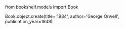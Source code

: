 
from bookshelf.models import Book

Book.object.create(title='1984', author='George Orwell', publication_year=1949)
